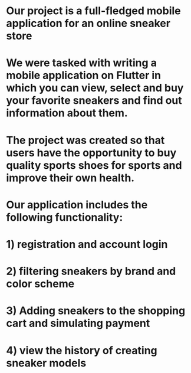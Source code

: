 # Our project is a full-fledged mobile application for an online sneaker store


# We were tasked with writing a mobile application on Flutter in which you can view, select and buy your favorite sneakers and find out information about them.

# The project was created so that users have the opportunity to buy quality sports shoes for sports and improve their own health.

# Our application includes the following functionality:


# 1) registration and account login

# 2) filtering sneakers by brand and color scheme

# 3) Adding sneakers to the shopping cart and simulating payment

# 4) view the history of creating sneaker models
